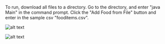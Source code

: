 To run, download all files to a directory. Go to the directory, and enter "java Main" in the command prompt. Click the "Add Food from File" button and enter in the sample csv "fooditems.csv". 



![alt text](https://github.com/siyuanma13/nutritional-calculator/edit/master/Layout.jpg)

![alt text](https://raw.githubusercontent.com/username/projectname/branch/path/to/img.png)
